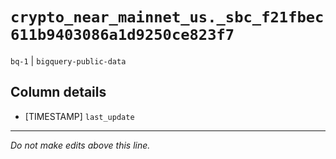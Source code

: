 # `crypto_near_mainnet_us._sbc_f21fbec611b9403086a1d9250ce823f7`
`bq-1` | `bigquery-public-data`

## Column details
* [TIMESTAMP] `last_update`

-------------------------------------------------------------------------------
*Do not make edits above this line.*
